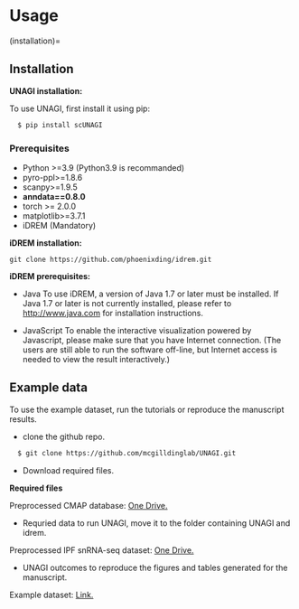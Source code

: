 # Usage

(installation)=
## Installation

**UNAGI installation:**

To use UNAGI, first install it using pip:

```bash
  $ pip install scUNAGI
```

### Prerequisites
-   Python >=3.9 (Python3.9 is recommanded)
-   pyro-ppl>=1.8.6
-   scanpy>=1.9.5
-   **anndata==0.8.0** 
-   torch >= 2.0.0
-   matplotlib>=3.7.1
-   iDREM (Mandatory)

**iDREM installation:**

```
git clone https://github.com/phoenixding/idrem.git
```

**iDREM prerequisites:**

-   Java
    To use iDREM, a version of Java 1.7 or later must be installed. If Java 1.7 or later is not currently installed, please refer to http://www.java.com for installation instructions.

-   JavaScript
    To enable the interactive visualization powered by Javascript, please make sure that you have Internet connection.
    (The users are still able to run the software off-line, but Internet access is needed to view the result interactively.)

## Example data

To use the example dataset, run the tutorials or reproduce the manuscript results.

-  clone the github repo.

``` bash
  $ git clone https://github.com/mcgilldinglab/UNAGI.git
```

-   Download required files.

**Required files**

Preprocessed CMAP database: [One Drive.](https://mcgill-my.sharepoint.com/:u:/g/personal/yumin_zheng_mail_mcgill_ca/EazTbqa3vKtJnwd6-DL87GUBaAwEA8AXaHHCdEXtS1bPFg?e=Y5A2WO)
-    Requried data to run UNAGI, move it to the folder containing UNAGI and idrem.

Preprocessed IPF snRNA-seq dataset: [One Drive.](https://mcgill-my.sharepoint.com/:f:/g/personal/yumin_zheng_mail_mcgill_ca/EhUPO3Ip0IhCh0kz-Uply_MBzksNoX9N6HDEgC_dUHbCkg?e=biVLuV)
-    UNAGI outcomes to reproduce the figures and tables generated for the manuscript.

Example dataset: [Link.](https://github.com/mcgilldinglab/UNAGI/tree/main/UNAGI/data/example)

